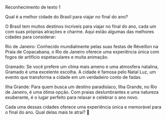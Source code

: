 Reconhecimento de texto 1

Qual é a melhor cidade do Brasil para viajar no final do ano?

O Brasil tem muitos destinos incríveis para viajar no final do ano, cada um com suas próprias atrações e charme. Aqui estão algumas das melhores cidades para considerar:

Rio de Janeiro: Conhecido mundialmente pelas suas festas de Réveillon na Praia de Copacabana, o Rio de Janeiro oferece uma experiência única com fogos de artifício espetaculares e muita animação.

Gramado: Se você prefere um clima mais ameno e uma atmosfera natalina, Gramado é uma excelente escolha. A cidade é famosa pelo Natal Luz, um evento que transforma a cidade em um verdadeiro conto de fadas.

Ilha Grande: Para quem busca um destino paradisíaco, Ilha Grande, no Rio de Janeiro, é uma ótima opção. Com praias deslumbrantes e uma natureza exuberante, é o lugar perfeito para relaxar e celebrar o ano novo.

Cada uma dessas cidades oferece uma experiência única e memorável para o final do ano. Qual delas mais te atrai? 🌟
